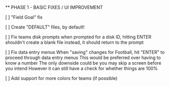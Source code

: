 
** PHASE 1 - BASIC FIXES / UI IMPROVEMENT

[ ] "Field Goal" fix

[ ] Create "DEFAULT" files, by default!

[ ] Fix teams disk prompts
	when prompted for a disk ID, hitting ENTER shouldn't create a blank file
	instead, it should return to the prompt

[ ] Fix data entry menus
	When "saving" changes for Football, hit "ENTER" to proceed through data entry menus
	This would be preferred over having to know a number
	The only downside could be you may skip a screen before you intend
	However it can still have a check for whether things are 100%

[ ] Add support for more colors for teams (if possible)


